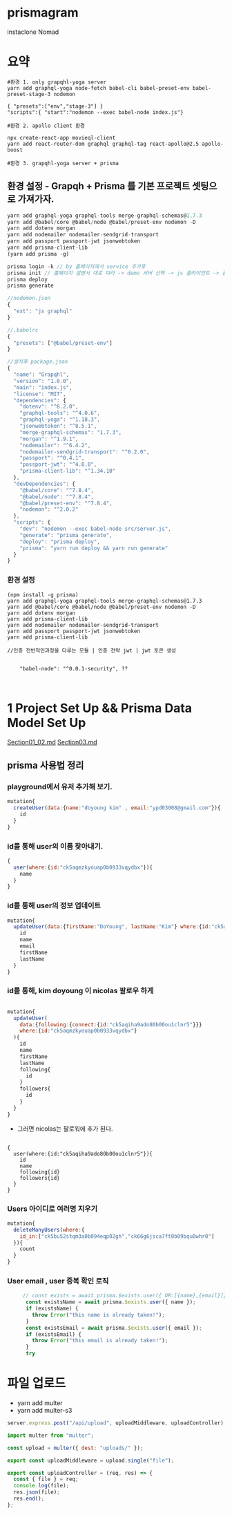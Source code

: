 # prismagram

instaclone Nomad

# 요약

```
#환경 1. only grapqhl-yoga server
yarn add graphql-yoga node-fetch babel-cli babel-preset-env babel-preset-stage-3 nodemon

{ "presets":["env","stage-3"] }
"scripts":{ "start":"nodemon --exec babel-node index.js"}

#환경 2. apollo client 환경

npx create-react-app movieql-client
yarn add react-router-dom graphql graphql-tag react-apollo@2.5 apollo-boost

#환경 3. grapqhl-yoga server + prisma

```

## 환경 설정 - Grapqh + Prisma 를 기본 프로젝트 셋팅으로 가져가자.

```js
yarn add graphql-yoga graphql-tools merge-graphql-schemas@1.7.3
yarn add @babel/core @babel/node @babel/preset-env nodemon -D
yarn add dotenv morgan
yarn add nodemailer nodemailer-sendgrid-transport
yarn add passport passport-jwt jsonwebtoken
yarn add prisma-client-lib
(yarn add prisma -g)
```

```js
prisma login -k // by 홈페이지에서 service 추가후
prisma init // 홈페이지 설명서 대로 따라 -> demo 서버 선택 -> js 클라이언트 -> 끝!
prisma deploy
prisma generate
```

```js
//nodemon.json
{
  "ext": "js graphql"
}

```

```js
//.babelrc
{
  "presets": ["@babel/preset-env"]
}

```

```js
//설치후 package.json
{
  "name": "Grapqhl",
  "version": "1.0.0",
  "main": "index.js",
  "license": "MIT",
  "dependencies": {
    "dotenv": "^8.2.0",
    "graphql-tools": "^4.0.6",
    "graphql-yoga": "^1.18.3",
    "jsonwebtoken": "^8.5.1",
    "merge-graphql-schemas": "1.7.3",
    "morgan": "^1.9.1",
    "nodemailer": "^6.4.2",
    "nodemailer-sendgrid-transport": "^0.2.0",
    "passport": "^0.4.1",
    "passport-jwt": "^4.0.0",
    "prisma-client-lib": "^1.34.10"
  },
  "devDependencies": {
    "@babel/core": "^7.8.4",
    "@babel/node": "^7.8.4",
    "@babel/preset-env": "^7.8.4",
    "nodemon": "^2.0.2"
  },
  "scripts": {
    "dev": "nodemon --exec babel-node src/server.js",
    "generate": "prisma generate",
    "deploy": "prisma deploy",
    "prisma": "yarn run deploy && yarn run generate"
  }
}

```

### 환경 설정

```
(npm install -g prisma)
yarn add graphql-yoga graphql-tools merge-graphql-schemas@1.7.3
yarn add @babel/core @babel/node @babel/preset-env nodemon -D
yarn add dotenv morgan
yarn add prisma-client-lib
yarn add nodemailer nodemailer-sendgrid-transport
yarn add passport passport-jwt jsonwebtoken
yarn add prisma-client-lib

//인증 전반적인과정을 다루는 모듈 | 인증 전략 jwt | jwt 토큰 생성


    "babel-node": "^0.0.1-security", ??



```

# 1 Project Set Up && Prisma Data Model Set Up

[Section01_02.md](./Docs/Section01_02.md)
[Section03.md](./Docs/Section03.md)

## prisma 사용법 정리

### playground에서 유저 추가해 보기.

```js
mutation{
  createUser(data:{name:"doyoung kim" , email:"ypd03008@gmail.com"}){
    id
  }
}
```

### id를 통해 user의 이름 찾아내기.

```js
{
  user(where:{id:"ck5aqmzkyouap0b0933vqydbx"}){
    name
  }
}
```

### id를 통해 user의 정보 업데이트

```js
mutation{
  updateUser(data:{firstName:"DoYoung", lastName:"Kim"} where:{id:"ck5aqmzkyouap0b0933vqydbx"}){
    id
    name
    email
    firstName
    lastName
  }
}
```

### id를 통해, kim doyoung 이 nicolas 팔로우 하게

```js

mutation{
  updateUser(
    data:{following:{connect:{id:"ck5aqiha9ado80b00ou1clnr5"}}}
    where:{id:"ck5aqmzkyouap0b0933vqydbx"}
  ){
    id
    name
    firstName
    lastName
    following{
      id
    }
    followers{
      id
    }
  }
}
```

- 그러면 nicolas는 팔로워에 추가 된다.

```

{
  user(where:{id:"ck5aqiha9ado80b00ou1clnr5"}){
    id
    name
    following{id}
    followers{id}
  }
}
```

### Users 아이디로 여러명 지우기

```js
mutation{
  deleteManyUsers(where:{
    id_in:["ck5bu52stqm3a0b094eqp02gh","ck66g6jsca7ft0b09bqu8whr0"]
  }){
    count
  }
}
```

### User email , user 중복 확인 로직

```js
     // const exists = await prisma.$exists.user({ OR:[{name},{email}]})
      const existsName = await prisma.$exists.user({ name });
      if (existsName) {
        throw Error("this name is already taken!");
      }
      const existsEmail = await prisma.$exists.user({ email });
      if (existsEmail) {
        throw Error("this email is already taken!");
      }
      try
```

# 파일 업로드

- yarn add multer
- yarn add multer-s3

```js
server.express.post("/api/upload", uploadMiddleware, uploadController);
```

```js
import multer from "multer";

const upload = multer({ dest: "uploads/" });

export const uploadMiddleware = upload.single("file");

export const uploadController = (req, res) => {
  const { file } = req;
  console.log(file);
  res.json(file);
  res.end();
};
```

